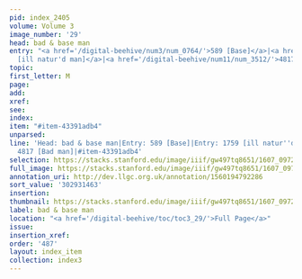 ```yaml
---
pid: index_2405
volume: Volume 3
image_number: '29'
head: bad & base man
entry: "<a href='/digital-beehive/num3/num_0764/'>589 [Base]</a>|<a href='/digital-beehive/num8/num_2689/'>1759
  [ill natur'd man]</a>|<a href='/digital-beehive/num11/num_3512/'>4817 [Bad man]</a>"
topic:
first_letter: M
page:
add:
xref:
see:
index:
item: "#item-43391adb4"
unparsed:
line: 'Head: bad & base man|Entry: 589 [Base]|Entry: 1759 [ill natur''d man]|Entry:
  4817 [Bad man]|#item-43391adb4'
selection: https://stacks.stanford.edu/image/iiif/gw497tq8651/1607_0972/1381,1463,866,165/full/0/default.jpg
full_image: https://stacks.stanford.edu/image/iiif/gw497tq8651/1607_0972/full/full/0/default.jpg
annotation_uri: http://dev.llgc.org.uk/annotation/1560194792286
sort_value: '302931463'
insertion:
thumbnail: https://stacks.stanford.edu/image/iiif/gw497tq8651/1607_0972/1381,1463,866,165/150,/0/default.jpg
label: bad & base man
location: "<a href='/digital-beehive/toc/toc3_29/'>Full Page</a>"
issue:
insertion_xref:
order: '487'
layout: index_item
collection: index3
---
```

